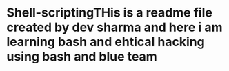 # Shell-scriptingTHis is a readme file created by dev sharma and here i am learning bash and ehtical hacking using bash and blue team
